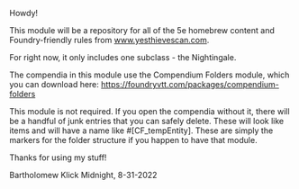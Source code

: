 Howdy! 

This module will be a repository for all of the 5e homebrew content and Foundry-friendly rules from www.yesthievescan.com.

For right now, it only includes one subclass - the Nightingale.

The compendia in this module use the Compendium Folders module, which you can download here:
https://foundryvtt.com/packages/compendium-folders

This module is not required. If you open the compendia without it, there will be a handful of junk entries that you can safely delete. These will look like items and will have a name like #[CF_tempEntity]. These are simply the markers for the folder structure if you happen to have that module.

Thanks for using my stuff!

Bartholomew Klick
Midnight, 8-31-2022
